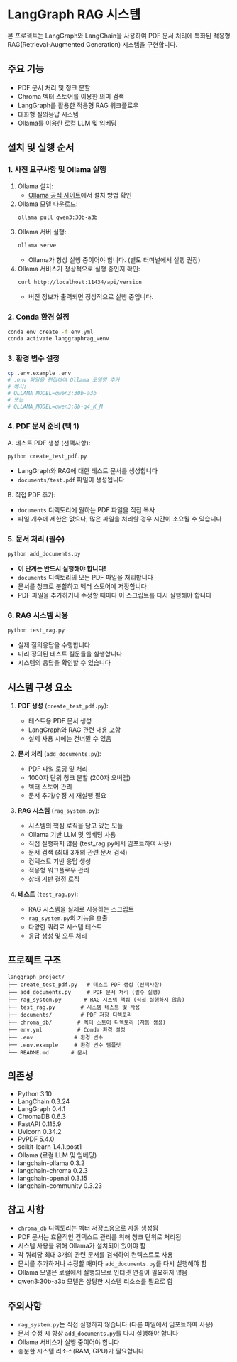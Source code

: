 # LangGraph RAG 시스템

본 프로젝트는 LangGraph와 LangChain을 사용하여 PDF 문서 처리에 특화된 적응형 RAG(Retrieval-Augmented Generation) 시스템을 구현합니다.

## 주요 기능

- PDF 문서 처리 및 청크 분할
- Chroma 벡터 스토어를 이용한 의미 검색
- LangGraph를 활용한 적응형 RAG 워크플로우
- 대화형 질의응답 시스템
- Ollama를 이용한 로컬 LLM 및 임베딩

## 설치 및 실행 순서

### 1. 사전 요구사항 및 Ollama 실행

1. Ollama 설치:
   - [Ollama 공식 사이트](https://ollama.ai)에서 설치 방법 확인
2. Ollama 모델 다운로드:
   ```bash
   ollama pull qwen3:30b-a3b
   ```
3. Ollama 서버 실행:
   ```bash
   ollama serve
   ```
   - Ollama가 항상 실행 중이어야 합니다. (별도 터미널에서 실행 권장)
4. Ollama 서비스가 정상적으로 실행 중인지 확인:
   ```bash
   curl http://localhost:11434/api/version
   ```
   - 버전 정보가 출력되면 정상적으로 실행 중입니다.

### 2. Conda 환경 설정

```bash
conda env create -f env.yml
conda activate langgraphrag_venv
```

### 3. 환경 변수 설정

```bash
cp .env.example .env
# .env 파일을 편집하여 Ollama 모델명 추가
# 예시:
# OLLAMA_MODEL=qwen3:30b-a3b
# 또는
# OLLAMA_MODEL=qwen3:8b-q4_K_M
```

### 4. PDF 문서 준비 (택 1)

A. 테스트 PDF 생성 (선택사항):
```bash
python create_test_pdf.py
```
- LangGraph와 RAG에 대한 테스트 문서를 생성합니다
- `documents/test.pdf` 파일이 생성됩니다

B. 직접 PDF 추가:
- `documents` 디렉토리에 원하는 PDF 파일을 직접 복사
- 파일 개수에 제한은 없으나, 많은 파일을 처리할 경우 시간이 소요될 수 있습니다

### 5. 문서 처리 (필수)
```bash
python add_documents.py
```
- **이 단계는 반드시 실행해야 합니다!**
- `documents` 디렉토리의 모든 PDF 파일을 처리합니다
- 문서를 청크로 분할하고 벡터 스토어에 저장합니다
- PDF 파일을 추가하거나 수정할 때마다 이 스크립트를 다시 실행해야 합니다

### 6. RAG 시스템 사용
```bash
python test_rag.py
```
- 실제 질의응답을 수행합니다
- 미리 정의된 테스트 질문들을 실행합니다
- 시스템의 응답을 확인할 수 있습니다

## 시스템 구성 요소

1. **PDF 생성** (`create_test_pdf.py`):
   - 테스트용 PDF 문서 생성
   - LangGraph와 RAG 관련 내용 포함
   - 실제 사용 시에는 건너뛸 수 있음

2. **문서 처리** (`add_documents.py`):
   - PDF 파일 로딩 및 처리
   - 1000자 단위 청크 분할 (200자 오버랩)
   - 벡터 스토어 관리
   - 문서 추가/수정 시 재실행 필요

3. **RAG 시스템** (`rag_system.py`):
   - 시스템의 핵심 로직을 담고 있는 모듈
   - Ollama 기반 LLM 및 임베딩 사용
   - 직접 실행하지 않음 (test_rag.py에서 임포트하여 사용)
   - 문서 검색 (최대 3개의 관련 문서 검색)
   - 컨텍스트 기반 응답 생성
   - 적응형 워크플로우 관리
   - 상태 기반 결정 로직

4. **테스트** (`test_rag.py`):
   - RAG 시스템을 실제로 사용하는 스크립트
   - `rag_system.py`의 기능을 호출
   - 다양한 쿼리로 시스템 테스트
   - 응답 생성 및 오류 처리

## 프로젝트 구조

```
langgraph_project/
├── create_test_pdf.py   # 테스트 PDF 생성 (선택사항)
├── add_documents.py     # PDF 문서 처리 (필수 실행)
├── rag_system.py       # RAG 시스템 핵심 (직접 실행하지 않음)
├── test_rag.py        # 시스템 테스트 및 사용
├── documents/         # PDF 저장 디렉토리
├── chroma_db/        # 벡터 스토어 디렉토리 (자동 생성)
├── env.yml           # Conda 환경 설정
├── .env             # 환경 변수
├── .env.example     # 환경 변수 템플릿
└── README.md       # 문서
```

## 의존성

- Python 3.10
- LangChain 0.3.24
- LangGraph 0.4.1
- ChromaDB 0.6.3
- FastAPI 0.115.9
- Uvicorn 0.34.2
- PyPDF 5.4.0
- scikit-learn 1.4.1.post1
- Ollama (로컬 LLM 및 임베딩)
- langchain-ollama 0.3.2
- langchain-chroma 0.2.3
- langchain-openai 0.3.15
- langchain-community 0.3.23

## 참고 사항

- `chroma_db` 디렉토리는 벡터 저장소용으로 자동 생성됨
- PDF 문서는 효율적인 컨텍스트 관리를 위해 청크 단위로 처리됨
- 시스템 사용을 위해 Ollama가 설치되어 있어야 함
- 각 쿼리당 최대 3개의 관련 문서를 검색하여 컨텍스트로 사용
- 문서를 추가하거나 수정할 때마다 `add_documents.py`를 다시 실행해야 함
- Ollama 모델은 로컬에서 실행되므로 인터넷 연결이 필요하지 않음
- qwen3:30b-a3b 모델은 상당한 시스템 리소스를 필요로 함

## 주의사항

- `rag_system.py`는 직접 실행하지 않습니다 (다른 파일에서 임포트하여 사용)
- 문서 수정 시 항상 `add_documents.py`를 다시 실행해야 합니다
- Ollama 서비스가 실행 중이어야 합니다
- 충분한 시스템 리소스(RAM, GPU)가 필요합니다 
